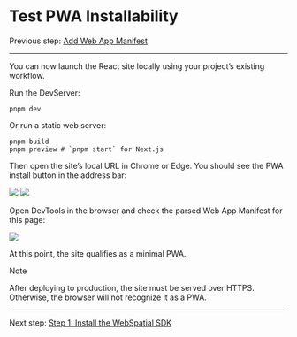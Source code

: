 # Test PWA Installability

Previous step: [Add Web App Manifest](add-web-app-manifest.md)

---

You can now launch the React site locally using your project’s existing workflow.

Run the DevServer:

```shell
pnpm dev
```

Or run a static web server:

```shell
pnpm build
pnpm preview # `pnpm start` for Next.js
```

Then open the site’s local URL in Chrome or Edge. You should see the PWA install button in the address bar:

![](../../../assets/guide/pwa-1.png)
![](../../../assets/guide/pwa-2.png)

Open DevTools in the browser and check the parsed Web App Manifest for this page:

![](../../../assets/guide/pwa-3.png)

At this point, the site qualifies as a minimal PWA.

> [!NOTE]
> After deploying to production, the site must be served over HTTPS. Otherwise, the browser will not recognize it as a PWA.

---

Next step: [Step 1: Install the WebSpatial SDK](step-1-install-the-webspatial-sdk.md)
